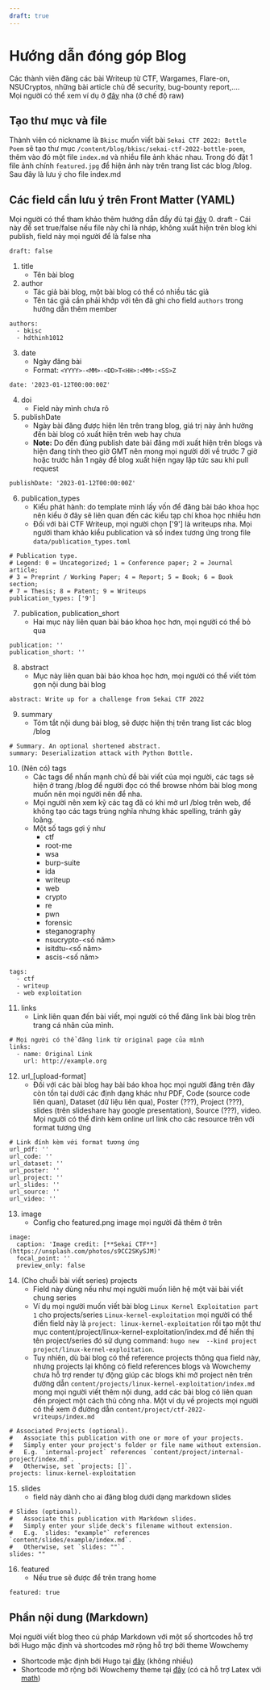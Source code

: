 ```yaml
---
draft: true
---
```


# Hướng dẫn đóng góp Blog
Các thành viên đăng các bài Writeup từ CTF, Wargames, Flare-on, NSUCryptos, những bài article chủ đề security, bug-bounty report,....  
Mọi người có thể xem ví dụ ở [đây](./duti/sekai-ctf-2022-bottle-poem/index.md) nha (ở chế độ raw)

## Tạo thư mục và file
Thành viên có nickname là `Bkisc` muốn viết bài `Sekai CTF 2022: Bottle Poem` sẽ tạo thư mục `/content/blog/bkisc/sekai-ctf-2022-bottle-poem`, thêm vào đó một file `index.md` và nhiều file ảnh khác nhau. Trong đó đặt 1 file ảnh chính `featured.jpg` để hiện ảnh này trên trang list các blog /blog. 
Sau đây là lưu ý cho file index.md
## Các field cần lưu ý trên Front Matter (YAML)
Mọi người có thể tham khảo thêm hướng dẫn đầy đủ tại [đây](https://wowchemy.com/docs/content/publications/)
0. draft
    - Cái này để set true/false nếu file này chỉ là nháp, không xuất hiện trên blog khi publish, field này mọi người để là false nha
```
draft: false
```
1. title
    - Tên bài blog
2. author
    - Tác giả bài blog, một bài blog có thể có nhiều tác giả
    - Tên tác giả cần phải khớp với tên đã ghi cho field `authors` trong hướng dẫn thêm member
```
authors:
  - bkisc
  - hdthinh1012
```
3. date
    - Ngày đăng bài
    - Format: `<YYYY>-<MM>-<DD>T<HH>:<MM>:<SS>Z`
```
date: '2023-01-12T00:00:00Z'
```
4. doi
    - Field này mình chưa rõ
5. publishDate
    - Ngày bài đăng được hiện lên trên trang blog, giá trị này ảnh hưởng đến bài blog có xuất hiện trên web hay chưa
    - **Note:** Do đến đúng publish date bài đăng mới xuất hiện trên blogs và hiện đang tính theo giờ GMT nên mong mọi người dời về trước 7 giờ hoặc trước hẳn 1 ngày để blog xuất hiện ngay lập tức sau khi pull request 
```
publishDate: '2023-01-12T00:00:00Z'
```
6. publication_types
    - Kiểu phát hành: do template mình lấy vốn để đăng bài báo khoa học nên kiểu ở đây sẽ liên quan đến các kiểu tạp chí khoa học nhiều hơn
    - Đối với bài CTF Writeup, mọi người chọn ['9'] là writeups nha. Mọi người tham khảo kiểu publication và số index tương ứng trong file `data/publication_types.toml`
```
# Publication type.
# Legend: 0 = Uncategorized; 1 = Conference paper; 2 = Journal article;
# 3 = Preprint / Working Paper; 4 = Report; 5 = Book; 6 = Book section;
# 7 = Thesis; 8 = Patent; 9 = Writeups
publication_types: ['9']
```

7. publication, publication_short
    - Hai mục này liên quan bài báo khoa học hơn, mọi người có thể bỏ qua
```
publication: ''
publication_short: ''
```

8. abstract
    - Mục này liên quan bài báo khoa học hơn, mọi người có thể viết tóm gọn nội dung bài blog
```
abstract: Write up for a challenge from Sekai CTF 2022
```

9. summary
    - Tóm tắt nội dung bài blog, sẽ được hiện thị trên trang list các blog /blog
```
# Summary. An optional shortened abstract.
summary: Deserialization attack with Python Bottle.
```

10. (Nên có) tags
    - Các tags để nhấn mạnh chủ đề bài viết của mọi người, các tags sẽ hiện ở trang /blog để người đọc có thể browse nhóm bài blog mong muốn nên mọi người nên để nha.
    - Mọi người nên xem kỹ các tag đã có khi mở url /blog trên web, để không tạo các tags trùng nghĩa nhưng khác spelling, tránh gây loãng.
    - Một số tags gợi ý như
        - ctf
        - root-me
        - wsa
        - burp-suite
        - ida
        - writeup
        - web
        - crypto
        - re
        - pwn
        - forensic
        - steganography
        - nsucrypto-<số năm>
        - isitdtu-<số năm>
        - ascis-<số năm>

```
tags:
  - ctf
  - writeup
  - web exploitation
```

11. links 
    - Link liên quan đến bài viết, mọi người có thể đăng link bài blog trên trang cá nhân của mình.
```
# Mọi người có thể đăng link từ original page của mình
links:
  - name: Original Link
    url: http://example.org
```

12. url_[upload-format]
    - Đối với các bài blog hay bài báo khoa học mọi người đăng trên đây còn tồn tại dưới các định dạng khác như PDF, Code (source code liên quan), Dataset (dữ liệu liên qua), Poster (???), Project (???), slides (trên slideshare hay google presentation), Source (???), video. Mọi người có thể đính kèm online url link cho các resource trên với format tương ứng
```
# Link đính kèm với format tương ứng
url_pdf: ''
url_code: ''
url_dataset: ''
url_poster: ''
url_project: ''
url_slides: ''
url_source: ''
url_video: ''
```

13. image
    - Config cho featured.png image mọi người đã thêm ở trên
```
image:
  caption: 'Image credit: [**Sekai CTF**](https://unsplash.com/photos/s9CC2SKySJM)'
  focal_point: ''
  preview_only: false
```

14. (Cho chuỗi bài viết series) projects
    - Field này dùng nếu như mọi người muốn liên hệ một vài bài viết chung series
    - Ví dụ mọi người muốn viết bài blog `Linux Kernel Exploitation part 1` cho projects/series `Linux-kernel-exploitation` mọi người có thể điền field này là `project: linux-kernel-exploitation` rồi tạo một thư mục content/project/linux-kernel-exploitation/index.md để hiển thị tên project/series đó sử dụng command: `hugo new  --kind project project/linux-kernel-exploitation`. 
    - Tuy nhiên, dù bài blog có thể reference projects thông qua field này, nhưng projects lại không có field references blogs và Wowchemy chưa hỗ trợ render tự động giúp các blogs khi mở project nên trên đường dẫn `content/projects/linux-kernel-exploitation/index.md` mong mọi người viết thêm nội dung, add các bài blog có liên quan đến project một cách thủ công nha. Một ví dụ về projects mọi người có thể xem ở đường dẫn `content/project/ctf-2022-writeups/index.md`
```
# Associated Projects (optional).
#   Associate this publication with one or more of your projects.
#   Simply enter your project's folder or file name without extension.
#   E.g. `internal-project` references `content/project/internal-project/index.md`.
#   Otherwise, set `projects: []`.
projects: linux-kernel-exploitation
```

15. slides
    - field này dành cho ai đăng blog dưới dạng markdown slides
```
# Slides (optional).
#   Associate this publication with Markdown slides.
#   Simply enter your slide deck's filename without extension.
#   E.g. `slides: "example"` references `content/slides/example/index.md`.
#   Otherwise, set `slides: ""`.
slides: ""
```

16. featured
    - Nếu true sẽ được để trên trang home
```
featured: true
```

## Phần nội dung (Markdown)
Mọi người viết blog theo cú pháp Markdown với một số shortcodes hỗ trợ bới Hugo mặc định và shortcodes mở rộng hỗ trợ bởi theme Wowchemy

- Shortcode mặc định bởi Hugo tại [đây](https://gohugo.io/content-management/shortcodes/) (không nhiều)
- Shortcode mở rộng bởi Wowchemy theme tại [đây](https://wowchemy.com/docs/content/writing-markdown-latex/#math) (có cả hỗ trợ Latex với [math](https://wowchemy.com/docs/content/writing-markdown-latex/#math))